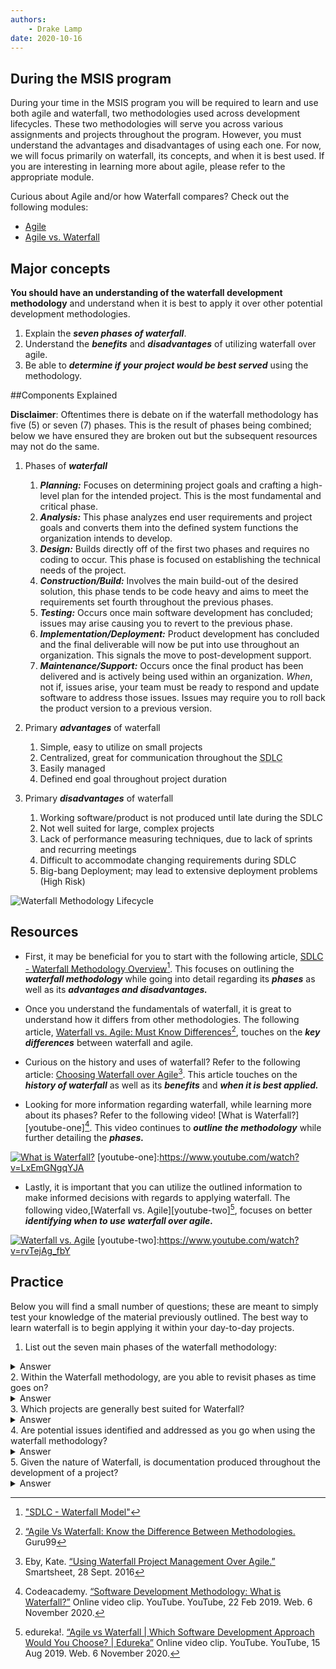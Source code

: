 ```yaml
---
authors:
    - Drake Lamp
date: 2020-10-16
---
```

## During the MSIS program

During your time in the MSIS program you will be required to learn and use both agile and waterfall, two methodologies used across development lifecycles. These two methodologies will serve you across various assignments and projects throughout the program. However, you must understand the advantages and disadvantages of using each one. For now, we will focus primarily on waterfall, its concepts, and when it is best used. If you are interesting in learning more about agile, please refer to the appropriate module.

Curious about Agile and/or how Waterfall compares? Check out the following modules:
*  [Agile](/agile)
*  [Agile vs. Waterfall](/agile_waterfall)

## Major concepts

**You should have an understanding of the waterfall development methodology** and understand when it is best to apply it over other potential development methodologies.

1. Explain the _**seven phases of waterfall**_.
2. Understand the _**benefits**_ and _**disadvantages**_ of utilizing waterfall over agile.
3. Be able to _**determine if your project would be best served**_ using the methodology.

##Components Explained

**Disclaimer**: Oftentimes there is debate on if the waterfall methodology has five (5) or seven (7) phases. This is the  result of phases being combined; below we have ensured they are broken out but the subsequent resources may not do the same.

1. Phases of _**waterfall**_
    1. _**Planning:**_ Focuses on determining project goals and crafting a high-level plan for the intended project. This is the most fundamental and critical phase.
    2. _**Analysis:**_ This phase analyzes end user requirements and project goals and converts them into the defined system functions the organization intends to develop.
    3. _**Design:**_ Builds directly off of the first two phases and requires no coding to occur. This phase is  focused on establishing the technical needs of the project.
    4. _**Construction/Build:**_ Involves the main build-out of the desired solution, this phase tends to be code heavy and aims to meet the requirements set fourth throughout the previous phases.  
    5. _**Testing:**_ Occurs once main software development has concluded; issues may arise causing you to revert to the previous phase.
    6. _**Implementation/Deployment:**_ Product development has concluded and the final deliverable will now be put into use throughout an organization. This signals the move to post-development support.
    7. _**Maintenance/Support:**_ Occurs once the final product has been delivered and is actively being used within an organization. _When_, not if, issues arise, your team must be ready to respond and update  software to address those issues. Issues may require you to roll back the product version to a previous version.
2. Primary _**advantages**_ of waterfall
    1. Simple, easy to utilize on small projects
    2. Centralized, great for communication throughout the <abbr title = "Software Development Lifecycle"> SDLC </abbr>
    3. Easily managed
    4. Defined end goal throughout project duration

3. Primary _**disadvantages**_ of waterfall
    1. Working software/product is not produced until late during the SDLC
    2. Not well suited for large, complex projects
    3. Lack of performance measuring techniques, due to lack of sprints and recurring meetings
    4. Difficult to accommodate changing requirements during SDLC
    5. Big-bang Deployment; may lead to extensive deployment problems (High Risk)

![Waterfall Methodology Lifecycle](/images/waterfall_lifecycle.png "Phases of Waterfall development")

<!-- waterfall is dead -->

## Resources

*  First, it may be beneficial for you to start with the following article, [SDLC - Waterfall Methodology Overview][tutorials-point][^citation-one]. This focuses on outlining the _**waterfall methodology**_ while going into detail regarding its _**phases**_ as well as its _**advantages and disadvantages.**_

[tutorials-point]:https://www.tutorialspoint.com/sdlc/sdlc_waterfall_model.htm
[^citation-one]: ["SDLC - Waterfall Model"](https://www.tutorialspoint.com/sdlc/sdlc_waterfall_model.htm)

*  Once you understand the fundamentals of waterfall, it is great to understand how it differs from other methodologies. The following article, [Waterfall vs. Agile: Must Know Differences][guru-article][^citation-two], touches on the _**key differences**_ between waterfall and agile.

[guru-article]:https://www.guru99.com/waterfall-vs-agile.html
[^citation-two]:[“Agile Vs Waterfall: Know the Difference Between Methodologies.](https:/8/www.guru99.com/waterfall-vs-agile.html) Guru99

*  Curious on the history and uses of waterfall? Refer to the following article: [Choosing Waterfall over Agile][smartsheet][^citation-three]. This article touches on the _**history of waterfall**_ as well as its _**benefits**_ and _**when it is best applied.**_

[smartsheet]:https://www.smartsheet.com/when-choose-waterfall-project-management-over-agile
[^citation-three]: Eby, Kate. [“Using Waterfall Project Management Over Agile.”](https://www.smartsheet.com/when-choose-waterfall-project-management-over-agile) Smartsheet, 28 Sept. 2016

*  Looking for more information regarding waterfall, while learning more about its phases? Refer to the following video! [What is Waterfall?][youtube-one][^citation-four]. This video continues to _**outline the methodology**_ while further detailing the _**phases.**_

[![What is Waterfall?](https://img.youtube.com/vi/LxEmGNgqYJA/0.jpg)](https://www.youtube.com/watch?v=LxEmGNgqYJA)
[youtube-one]:https://www.youtube.com/watch?v=LxEmGNgqYJA
[^citation-four]: Codeacademy. [“Software Development Methodology: What is Waterfall?”](https://www.youtube.com/watch?v=LxEmGNgqYJA) Online video clip. YouTube. YouTube, 22 Feb 2019. Web. 6 November 2020.

*  Lastly, it is important that you can utilize the  outlined information to make informed decisions with regards to applying waterfall. The following video,[Waterfall vs. Agile][youtube-two][^citation-five], focuses on better _**identifying when to use waterfall over agile.**_

[![Waterfall vs. Agile](https://img.youtube.com/vi/rvTejAg_fbY/0.jpg)](https://www.youtube.com/watch?v=rvTejAg_fbY)
[youtube-two]:https://www.youtube.com/watch?v=rvTejAg_fbY
[^citation-five]: edureka!. [“Agile vs Waterfall | Which Software Development Approach Would You Choose? | Edureka”](https://www.youtube.com/watch?v=rvTejAg_fbY) Online video clip. YouTube. YouTube, 15 Aug 2019. Web. 6 November 2020.

## Practice

Below you will find a small number of questions; these are meant to simply test your knowledge of the material previously outlined. The best way to learn waterfall is to begin applying it within your day-to-day projects.

1. List out the seven main phases of the waterfall methodology:
<details class="example">
<summary>Answer</summary>
  Planning, Analysis, Design, Construction/Build, Testing, Implementation/Deployment, Maintenance/Support
</details>
2. Within the Waterfall methodology, are you able to revisit phases as time goes on?
<details class="example">
<summary>Answer</summary>
  Yes, the waterfall methodology does allow teams to move between phases as necessary
  throughout implementation and maintenance.
</details>
3. Which projects are generally best suited for Waterfall?
<details class="example">
<summary>Answer</summary>
  Non-chaotic, short term projects with a clear end goal
</details>
4. Are potential issues identified and addressed as you go when using the waterfall methodology?
<details class="example">
<summary>Answer</summary>
  No, if your goal is to identify issues as you build out a solution it is best you look at the
  Agile methodology. Waterfall does not aide itself well to continuous development.
</details>
5. Given the nature of Waterfall, is documentation produced throughout the development of a project?
<details class="example">
<summary>Answer</summary>
  Yes, one of the advantages of the Waterfall methodology is that documentation is
  generated throughout the process.
</details>

[wf-practice]:/images/wf-practice.pdf
